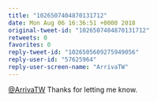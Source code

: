 ```yaml
---
title: "1026507404870131712"
date: Mon Aug 06 16:36:51 +0000 2018
original-tweet-id: "1026507404870131712"
retweets: 0
favorites: 0
reply-tweet-id: "1026505609275949056"
reply-user-id: "57625964"
reply-user-screen-name: "ArrivaTW"
---
```

<a href="https://twitter.com/ArrivaTW">@ArrivaTW</a> Thanks for letting me know.
